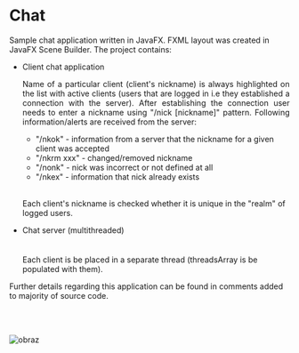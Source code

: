 # Chat

Sample chat application written in JavaFX. FXML layout was created in JavaFX Scene Builder.
The project contains:
<br>
<ul>
  <li style="margin-bottom: 5px;">Client chat application</li>
  <p style=" text-align: justify;">Name of a particular client (client's nickname) is always highlighted on the list with active clients (users that are logged in i.e they established a connection with the server). After establishing the connection user needs to enter a nickname using "/nick [nickname]" pattern. Following information/alerts are received from the server:</p>
    <ul>  
      <li>"/nkok" - information from a server that the nickname for a given client was accepted</li>
      <li>"/nkrm xxx" - changed/removed nickname</li>
      <li>"/nonk" - nick was incorrect or not defined at all</li>
      <li>"/nkex" - information that nick already exists</li>
    </ul>
  <br>
  <p>Each client's nickname is checked whether it is unique in the "realm" of logged users.</p>
  <li style="margin-bottom: 5px;">Chat server (multithreaded)</li>
  <br>
  <p>Each client is be placed in a separate thread (threadsArray is be populated with them).</p>
</ul>
<p>Further details regarding this application can be found in comments added to majority of source code.</p>
<br>
<br>

![obraz](https://user-images.githubusercontent.com/34214903/45932756-a97c9280-bf81-11e8-8613-ebe7c520c795.png)

    
